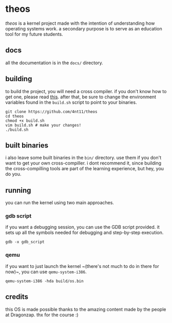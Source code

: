 # theos
*theos* is a kernel project made with the intention of understanding how operating systems work. a secondary purpose is to serve as an education tool for my future students.

## docs
all the documentation is in the `docs/` directory.

## building
to build the project, you will need a cross compiler. if you don't know how to get one, please read [this](https://wiki.osdev.org/GCC_Cross-Compiler#Preparing_for_the_build). after that, be sure to change the environment variables found in the `build.sh` script to point to your binaries.

```
git clone https://github.com/4nt11/theos
cd theos
chmod +x build.sh
vim build.sh # make your changes!
./build.sh
```

## built binaries
i also leave some built binaries in the `bin/` directory. use them if you don't want to get your own cross-compiller. i dont recommend it, since building the cross-compilling tools are part of the learning experience, but hey, you do you.

## running
you can run the kernel using two main approaches.

### gdb script
if you want a debugging session, you can use the GDB script provided. it sets up all the symbols needed for debugging and step-by-step execution.

```
gdb -x gdb_script
```

### qemu
if you want to just launch the kernel ~(there's not much to do in there for now)~, you can use `qemu-system-i386`.

```
qemu-system-i386 -hda build/os.bin
```

## credits
this OS is made possible thanks to the amazing content made by the people at Dragonzap. thx for the course :)
